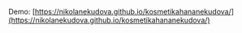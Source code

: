 Demo: [https://nikolanekudova.github.io/kosmetikahananekudova/](https://nikolanekudova.github.io/kosmetikahananekudova/)